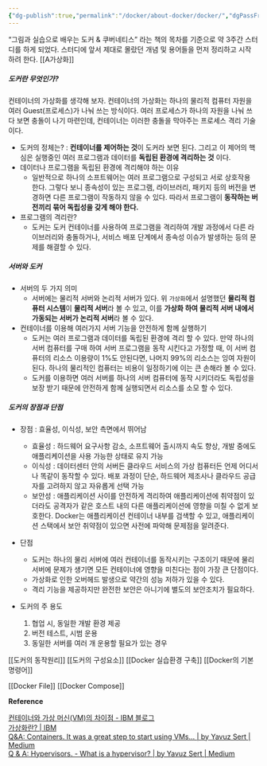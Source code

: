 ```yaml
---
{"dg-publish":true,"permalink":"/docker/about-docker/docker/","dgPassFrontmatter":true}
---
```

“그림과 실습으로 배우는 도커 & 쿠버네티스” 라는 책의 목차를 기준으로 약 3주간 스터디를 하게 되었다. 스터디에 앞서 제대로 몰랐던 개념 및 용어들을 먼저 정리하고 시작 하려 한다.
[[A가상화]]

##### 도커란 무엇인가?

컨테이너의 가상화를 생각해 보자. 컨테이너의 가상화는 하나의 물리적 컴퓨터 자원을 여러 Guest(프로세스)가 나눠 쓰는 방식이다. 여러 프로세스가 하나의 자원을 나눠 쓰다 보면 충돌이 나기 마련인데, 컨테이너는 이러한 충돌을 막아주는 프로세스 격리 기술이다.

-   도커의 정체는? : **컨테이너를 제어하는 것**이 도커라 보면 된다. 그리고 이 제어의 핵심은 실행중인 여러 프로그램과 데이터를 **독립된 환경에 격리하는 것** 이다.
-   데이터나 프로그램을 독립된 환경에 격리해야 하는 이유
    -   일반적으로 하나의 소프트웨어는 여러 프로그램으로 구성되고 서로 상호작용 한다. 그렇다 보니 종속성이 있는 프로그램, 라이브러리, 패키지 등의 버전을 변경하면 다른 프로그램이 작동하지 않을 수 있다. 따라서 프로그램이 **동작하는 버전끼리 묶어 독립성을 갖게 해야 한다.**
-   프로그램의 격리란?
    -   도커는 도커 컨테이너를 사용하여 프로그램을 격리하여 개발 과정에서 다른 라이브러리와 충돌하거나, 서비스 배포 단계에서 종속성 이슈가 발생하는 등의 문제를 해결할 수 있다.

##### 서버와 도커
-   서버의 두 가지 의미
    -   서버에는 물리적 서버와 논리적 서버가 있다.  위 `가상화`에서 설명했던 **물리적 컴퓨터 시스템**이 **물리적 서버**라 볼 수 있고, 이를 **가상화 하여 물리적 서버 내에서 가동되는 서버가 논리적 서버**라 볼 수 있다.
-   컨테이너를 이용해 여러가지 서버 기능을 안전하게 함께 실행하기
    -   도커는 여러 프로그램과 데이터를 독립된 환경에 격리 할 수 있다. 만약 하나의 서버 컴퓨터를 구매 하여 서버 프로그램을 동작 시킨다고 가정할 때, 이 서버 컴퓨터의 리소스 이용량이 1%도 안된다면, 나머지 99%의 리소스는 잉여 자원이 된다. 하나의 물리적인 컴퓨터는 비용이 일정하기에 이는 큰 손해라 볼 수 있다.
    -   도커를 이용하면 여러 서버를 하나의 서버 컴퓨터에 동작 시키더라도 독립성을 보장 받기 때문에 안전하게 함께 실행되면서 리소스를 소모 할 수 있다.

##### **도커의 장점과 단점**

-   장점 : 효율성, 이식성, 보안 측면에서 뛰어남
    -   효율성 : 하드웨어 요구사항 감소, 소프트웨어 출시까지 속도 향상, 개발 중에도 애플리케이션을 사용 가능한 상태로 유지 가능
    -   이식성 : 데이터센터 안의 서버든 클라우드 서비스의 가상 컴퓨터든 언제 어디서나 똑같이 동작할 수 있다. 배포 과정이 단순, 하드웨어 제조사나 클라우드 공급자를 고려하지 않고 자유롭게 선택 가능
    -   보안성 : 애플리케이션 사이를 안전하게 격리하여 애플리케이션에 취약점이 있더라도 공격자가 같은 호스트 내의 다른 애플리케이션에 영향을 미칠 수 없게 보호한다. Docker는 애플리케이션 컨테이너 내부를 검색할 수 있고, 애플리케이션 스택에서 보안 취약점이 있으면 사전에 파악해 문제점을 알려준다.
-   단점
    -   도커는 하나의 물리 서버에 여러 컨테이너를 동작시키는 구조이기 때문에 물리 서버에 문제가 생기면 모든 컨테이너에 영향을 미친다는 점이 가장 큰 단점이다.
    -   가상화로 인한 오버헤드 발생으로 약간의 성능 저하가 있을 수 있다.
    -   격리 기능을 제공하지만 완전한 보안은 아니기에 별도의 보안조치가 필요하다.

-   도커의 주 용도
    1.  협업 시, 동일한 개발 환경 제공
    2.  버전 테스트, 시범 운용
    3.  동일한 서버를 여러 개 운용할 필요가 있는 경우

[[도커의 동작원리]]
[[도커의 구성요소]]
[[Docker 실습환경 구축]]
[[Docker의 기본 명령어]]

[[Docker File]]
[[Docker Compose]]

**Reference**

[컨테이너와 가상 머신(VM)의 차이점 - IBM 블로그](https://www.ibm.com/blog/containers-vs-vms/)  
[가상화란? | IBM](https://www.ibm.com/kr-ko/topics/virtualization)  
[Q&A: Containers. It was a great step to start using VMs… | by Yavuz Sert | Medium](https://medium.com/@yavuzsert/q-a-containers-5c4efe625a5a)  
[Q & A: Hypervisors. - What is a hypervisor? | by Yavuz Sert | Medium](https://medium.com/@yavuzsert/q-a-hypervisors-58d6bccfd909)

